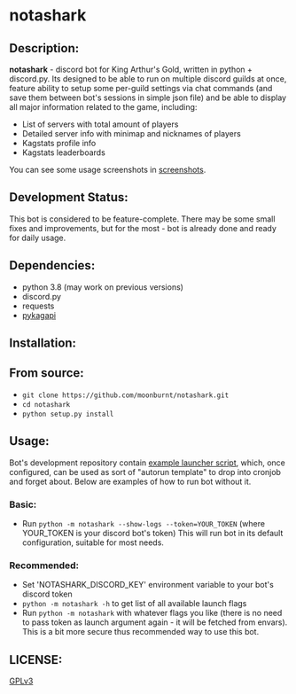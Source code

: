 # notashark

## Description:

**notashark** -  discord bot for King Arthur's Gold, written in python + discord.py.
Its designed to be able to run on multiple discord guilds at once, feature ability
to setup some per-guild settings via chat commands (and save them between bot's
sessions in simple json file) and be able to display all major information related
to the game, including:
- List of servers with total amount of players
- Detailed server info with minimap and nicknames of players
- Kagstats profile info
- Kagstats leaderboards

You can see some usage screenshots in [screenshots](https://github.com/moonburnt/notashark/tree/master/screenshots).

## Development Status:

This bot is considered to be feature-complete. There may be some small fixes and
improvements, but for the most - bot is already done and ready for daily usage.

## Dependencies:

- python 3.8 (may work on previous versions)
- discord.py
- requests
- [pykagapi](https://github.com/moonburnt/pykagapi)

## Installation:

## From source:

- `git clone https://github.com/moonburnt/notashark.git`
- `cd notashark`
- `python setup.py install`

## Usage:

Bot's development repository contain
[example launcher script](https://github.com/moonburnt/notashark/blob/master/launcher.sh),
which, once configured, can be used as sort of "autorun template" to drop into
cronjob and forget about. Below are examples of how to run bot without it.

### Basic:

- Run `python -m notashark --show-logs --token=YOUR_TOKEN` (where YOUR_TOKEN is
your discord bot's token)
This will run bot in its default configuration, suitable for most needs.

### Recommended:

- Set 'NOTASHARK_DISCORD_KEY' environment variable to your bot's discord token
- `python -m notashark -h` to get list of all available launch flags
- Run `python -m notashark` with whatever flags you like (there is no need to
pass token as launch argument again - it will be fetched from envars).
This is a bit more secure thus recommended way to use this bot.

## LICENSE:

[GPLv3](https://github.com/moonburnt/notashark/blob/master/LICENSE)
